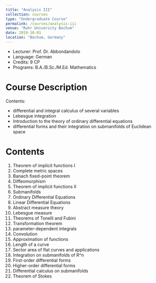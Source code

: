 ```yaml
---
title: "Analysis III"
collection: courses
type: "Undergraduate Course"
permalink: /courses/analysis-iii
venue: "Ruhr University Bochum"
date: 2019-10-01
location: "Bochum, Germany"
---
```


* Lecturer: Prof. Dr. Abbondandolo
* Language: German
* Credits: 9 CP
* Programs: B.A./B.Sc./M.Ed. Mathematics

Course Description
======

Contents:

* differential and integral calculus of several variables
* Lebesgue integration
* Introduction to the theory of ordinary differential equations
* differential forms and their integration on submanifolds of Euclidean space


Contents
======

1. Theorem of implicit functions I
2. Complete metric spaces
3. Banach fixed-point theorem
4. Diffeomorphism
5. Theorem of implicit functions II
6. Submanifolds
7. Ordinary Differential Equations
8. Linear Differential Equations
9. Abstract measure theory
10. Lebesgue measure
11. Theorems of Tonelli and Fubini
12. Transformation theorem
13. parameter-dependent integrals
14. Convolution
15. Approximation of functions
16. Length of a curve
17. Sector area of flat curves and applications
18. Integration on submanifolds of R^n
19. First-order differential forms
20. Higher-order differential forms
21. Differential calculus on submanifolds
22. Theorem of Stokes 
